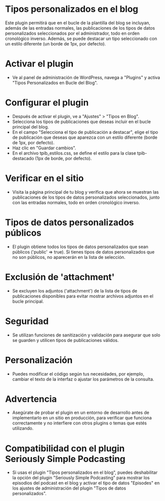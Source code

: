 # Tipos personalizados en el blog
Este plugin permitirá que en el bucle de la plantilla del blog se incluyan, además de las entradas normales, las publicaciones de los tipos de datos personalizados seleccionados por el administrador, todo en orden cronológico inverso. Además, se puede destacar un tipo seleccionado con un estilo diferente (un borde de 1px, por defecto).
# Activar el plugin
- Ve al panel de administración de WordPress, navega a "Plugins" y activa "Tipos Personalizados en Bucle del Blog".
# Configurar el plugin
- Después de activar el plugin, ve a "Ajustes" > "Tipos en Blog".
- Selecciona los tipos de publicaciones que deseas incluir en el bucle principal del blog.
- En el campo "Selecciona el tipo de publicación a destacar", elige el tipo de publicación que deseas que aparezca con un estilo diferente (borde de 1px, por defecto). 
- Haz clic en "Guardar cambios".
- En el archivo tpib_estilos.css, se define el estilo para la clase tpib-destacado (1px de borde, por defecto).
# Verificar en el sitio
- Visita la página principal de tu blog y verifica que ahora se muestran las publicaciones de los tipos de datos personalizados seleccionados, junto con las entradas normales, todo en orden cronológico inverso.
# Tipos de datos personalizados públicos
- El plugin obtiene todos los tipos de datos personalizados que sean públicos ('public' => true). Si tienes tipos de datos personalizados que no son públicos, no aparecerán en la lista de selección.
# Exclusión de 'attachment'
- Se excluyen los adjuntos ('attachment') de la lista de tipos de publicaciones disponibles para evitar mostrar archivos adjuntos en el bucle principal.
# Seguridad
- Se utilizan funciones de sanitización y validación para asegurar que solo se guarden y utilicen tipos de publicaciones válidos.
# Personalización
- Puedes modificar el código según tus necesidades, por ejemplo, cambiar el texto de la interfaz o ajustar los parámetros de la consulta.
# Advertencia
- Asegúrate de probar el plugin en un entorno de desarrollo antes de implementarlo en un sitio en producción, para verificar que funciona correctamente y no interfiere con otros plugins o temas que estés utilizando.
# Compatibilidad con el plugin Seriously Simple Podcasting
- Si usas el plugin "Tipos personalizados en el blog", puedes deshabilitar la opción del plugin "Seriously Simple Podcasting" para mostrar los episodios del podcast en el blog y activar el tipo de datos "Episodes" en los ajustes de administración del plugin "Tipos de datos personalizados".
